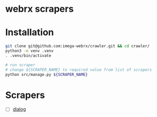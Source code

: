 # webrx scrapers

# Installation
```bash
git clone git@github.com:imega-webrx/crawler.git && cd crawler/
python3 -m venv .venv
. .venv/bin/activate

# run scraper
# change ${SCRAPER_NAME} to required value from list of scrapers
python src/manage.py ${SCRAPER_NAME}
```

# Scrapers
- [ ] [dialog](https://dialog.ru/)
